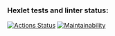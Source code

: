### Hexlet tests and linter status:
[![Actions Status](https://github.com/boldurean/backend-project-lvl3/workflows/hexlet-check/badge.svg)](https://github.com/boldurean/backend-project-lvl3/actions)
[![Maintainability](https://api.codeclimate.com/v1/badges/ad1b22b4fb5fd9d78d23/maintainability)](https://codeclimate.com/github/boldurean/backend-project-lvl3/maintainability)

[//]: # ([![Test Coverage]&#40;https://api.codeclimate.com/v1/badges/ad1b22b4fb5fd9d78d23/test_coverage&#41;]&#40;https://codeclimate.com/github/boldurean/backend-project-lvl3/test_coverage&#41;)
